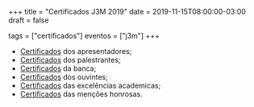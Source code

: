 +++
title = "Certificados J3M 2019"
date = 2019-11-15T08:00:00-03:00
draft = false

tags = ["certificados"]
eventos = ["j3m"]
+++

- [Certificados](/arquivos/2019/j3m/j3m_apresentacao_2019.pdf) dos apresentadores;
- [Certificados](/arquivos/2019/j3m/j3m_palestrantes_2019.pdf) dos palestrantes;
- [Certificados](/arquivos/2019/j3m/j3m_banca_2019.pdf) da banca;
- [Certificados](/arquivos/2019/j3m/j3m_ouvintes_2019.pdf) dos ouvintes;
- [Certificados](/arquivos/2019/j3m/j3m_excelencia_2019.pdf) das excelências academicas;
- [Certificados](/arquivos/2019/j3m/j3m_mencao_2019.pdf) das menções honrosas.

